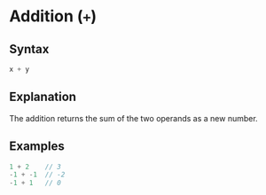 # Addition (`+`)

## Syntax
```swift
x + y
```

## Explanation
The addition returns the sum of the two operands as a new number.

## Examples

```swift
1 + 2    // 3
-1 + -1  // -2
-1 + 1   // 0
```